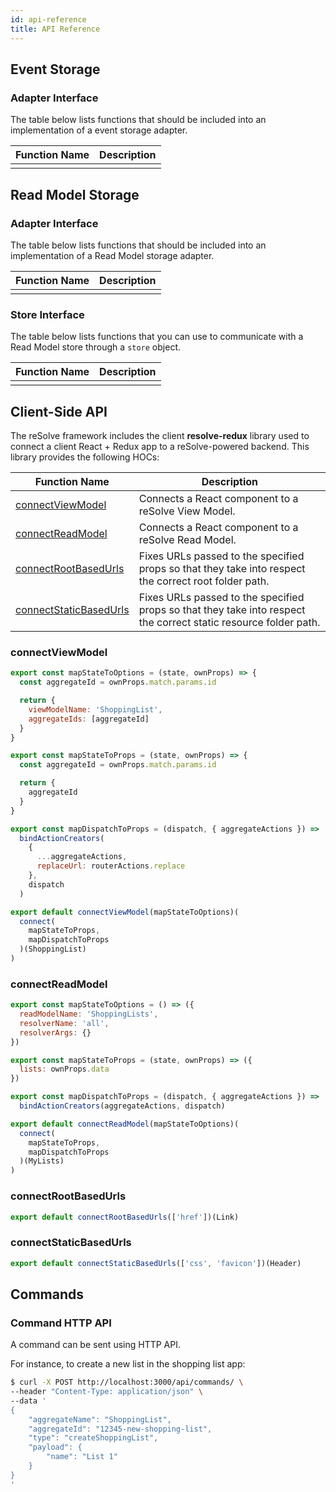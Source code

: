 ```yaml
---
id: api-reference
title: API Reference
---
```


## Event Storage

### Adapter Interface

The table below lists functions that should be included into an implementation of a event storage adapter.

| Function Name | Description |
| ------------- | ----------- |
|               |             |

## Read Model Storage

### Adapter Interface

The table below lists functions that should be included into an implementation of a Read Model storage adapter.

| Function Name | Description |
| ------------- | ----------- |
|               |             |

### Store Interface

The table below lists functions that you can use to communicate with a Read Model store through a `store` object.

| Function Name | Description |
| ------------- | ----------- |
|               |             |

## Client-Side API

The reSolve framework includes the client **resolve-redux** library used to connect a client React + Redux app to a reSolve-powered backend. This library provides the following HOCs:

| Function Name                                     | Description                                                                                                      |
| ------------------------------------------------- | ---------------------------------------------------------------------------------------------------------------- |
| [connectViewModel](#connectviewmodel)             | Connects a React component to a reSolve View Model.                                                              |
| [connectReadModel](#connectreadmodel)             | Connects a React component to a reSolve Read Model.                                                              |
| [connectRootBasedUrls](#connectrootbasedurls)     | Fixes URLs passed to the specified props so that they take into respect the correct root folder path.            |
| [connectStaticBasedUrls](#connectstaticbasedurls) | Fixes URLs passed to the specified props so that they take into respect the correct static resource folder path. |

### connectViewModel

```js
export const mapStateToOptions = (state, ownProps) => {
  const aggregateId = ownProps.match.params.id

  return {
    viewModelName: 'ShoppingList',
    aggregateIds: [aggregateId]
  }
}

export const mapStateToProps = (state, ownProps) => {
  const aggregateId = ownProps.match.params.id

  return {
    aggregateId
  }
}

export const mapDispatchToProps = (dispatch, { aggregateActions }) =>
  bindActionCreators(
    {
      ...aggregateActions,
      replaceUrl: routerActions.replace
    },
    dispatch
  )

export default connectViewModel(mapStateToOptions)(
  connect(
    mapStateToProps,
    mapDispatchToProps
  )(ShoppingList)
)
```

### connectReadModel

```js
export const mapStateToOptions = () => ({
  readModelName: 'ShoppingLists',
  resolverName: 'all',
  resolverArgs: {}
})

export const mapStateToProps = (state, ownProps) => ({
  lists: ownProps.data
})

export const mapDispatchToProps = (dispatch, { aggregateActions }) =>
  bindActionCreators(aggregateActions, dispatch)

export default connectReadModel(mapStateToOptions)(
  connect(
    mapStateToProps,
    mapDispatchToProps
  )(MyLists)
)
```

### connectRootBasedUrls

```js
export default connectRootBasedUrls(['href'])(Link)
```

### connectStaticBasedUrls

```js
export default connectStaticBasedUrls(['css', 'favicon'])(Header)
```

## Commands

### Command HTTP API

A command can be sent using HTTP API.

For instance, to create a new list in the shopping list app:

```sh
$ curl -X POST http://localhost:3000/api/commands/ \
--header "Content-Type: application/json" \
--data '
{
    "aggregateName": "ShoppingList",
    "aggregateId": "12345-new-shopping-list",
    "type": "createShoppingList",
    "payload": {
        "name": "List 1"
    }
}
'
```
